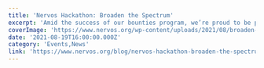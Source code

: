 ```yaml
---
title: 'Nervos Hackathon: Broaden the Spectrum'
excerpt: 'Amid the success of our bounties program, we’re proud to be partnering with Gitcoin again on Nervos Hackathon: Broaden the Spectrum, a three-week virtual hackathon event that will bring $200,000 in pr'
coverImage: 'https://www.nervos.org/wp-content/uploads/2021/08/broaden-the-spectrum-1920x1080-hackathon-810x456.jpg'
date: '2021-08-19T16:00:00.000Z'
category: 'Events,News'
link: 'https://www.nervos.org/blog/nervos-hackathon-broaden-the-spectrum'
---
```


